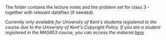 The folder contains the lecture notes and the problem set for class 3 - together with relevant datafiles (if needed).

*Currently only available for University of Kent's students registered to the course due to the University of Kent's Copyright Policy. If you are a student registered in the MA5953 course, you can access the material [here](https://github.com/miriamsorace/MA5953_UniKent/tree/main/Class%203%20Material)*
